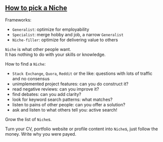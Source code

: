 ## [How to pick a Niche](https://daedtech.com/how-to-pick-a-niche/)

Frameworks:
* `Generalist`: optimize for employability
* `Specialist`: merge hobby and job, a narrow `Generalist`
* `Niche-filler`: optimize for delivering value to others

`Niche` is what other people want.  
It has nothing to do with your skills or knowledge.  

How to find a `Niche`:
* `Stack Exchange`, `Quora`, `Reddit` or the like: questions with lots of traffic and no consensus
* unimplemented project features: can you do construct it?
* read negative reviews: can you improve it?
* find debates: can you add clarity?
* look for keyword search patterns: what matches?
* listen to pains of other people: can you offer a solution?
* ask and listen to what others tell you: active search!

Grow the list of `Niche`s.  

Turn your CV, portfolio website or profile content into `Niche`s, just follow the money. Write why you were payed.  
